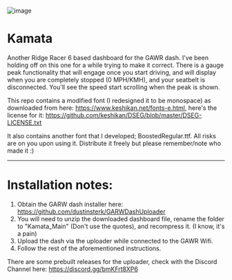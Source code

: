 ![image](https://github.com/tbeaulieu/Kamata/assets/3193399/06b3b21b-62cf-423d-8bc7-4203170a15b7)

# Kamata
 Another Ridge Racer 6 based dashboard for the GAWR dash. I've been holding off on this one for a while trying to make it correct. There is a gauge peak functionality that will engage once you start driving, and will display when you are completely stopped (0 MPH/KMH), and your seatbelt is disconnected. You'll see the speed start scrolling when the peak is shown.

This repo contains a modified font (I redesigned it to be monospace) as downloaded from here: https://www.keshikan.net/fonts-e.html, here's the license for it: https://github.com/keshikan/DSEG/blob/master/DSEG-LICENSE.txt

It also contains another font that I developed; BoostedRegular.ttf. All risks are on you upon using it. Distribute it freely but please remember/note who made it :)

---

# Installation notes:

1) Obtain the GARW dash installer here: https://github.com/dustinsterk/GARWDashUploader
2) You will need to unzip the downloaded dashboard file, rename the folder to "Kamata_Main" (Don't use the quotes), and recompress it. (I know, it's a pain)
3) Upload the dash via the uploader while connected to the GAWR Wifi.
4) Follow the rest of the aforementioned instructions.

There are some prebuilt releases for the uploader, check with the Discord Channel here: https://discord.gg/bmKFrt8XP6
